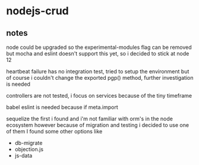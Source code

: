 # nodejs-crud

## notes

node could be upgraded so the experimental-modules flag can be removed but
mocha and eslint doesn't support this yet, so i decided to stick at node 12

heartbeat failure has no integration test, tried to setup the environment but
of course i couldn't change the exported pgp() method, further investigation is
needed

controllers are not tested, i focus on services because of the tiny timeframe

babel eslint is needed because if meta.import

sequelize the first i found and i'm not familiar with orm's in the node ecosystem
however because of migration and testing i decided to use one of them
I found some other options like
  - db-migrate
  - objection.js
  - js-data
